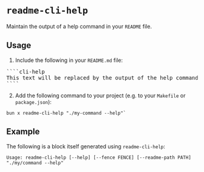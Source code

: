 # `readme-cli-help`

Maintain the output of a help command in your `README` file.

## Usage

1. Include the following in your `README.md` file:

<!-- This example uses HTML entities to avoid being detected as an actual `cli-help` code block. -->
<pre>
&#96;&#96;&#96;&#96;cli-help
This text will be replaced by the output of the help command.
&#96;&#96;&#96;&#96;
</pre>

2. Add the following command to your project (e.g. to your `Makefile` or `package.json`):

```shell
bun x readme-cli-help "./my-command --help"`
```

## Example

The following is a block itself generated using `readme-cli-help`:

````cli-help
Usage: readme-cli-help [--help] [--fence FENCE] [--readme-path PATH] "./my/command --help"
````
